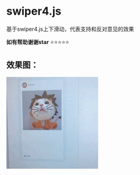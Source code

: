 # swiper4.js
基于swiper4.js上下滑动，代表支持和反对意见的效果

**如有帮助谢谢star**   :star::star::star::star::star:

## 效果图：
<img src="show/1.gif">
